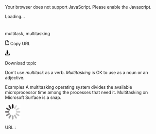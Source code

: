 Your browser does not support JavaScript. Please enable the Javascript.

Loading...

# 

multitask, multitasking

![Copy URL](multitask-multitasking_files/Copy.png)
Copy URL

![Download](multitask-multitasking_files/Download.png)

Download topic

Don't use *multitask* as a verb. *Multitasking* is OK to use as a noun or an adjective.

Examples
A multitasking operating system divides the available microprocessor time among the processes that need it.
Multitasking on Microsoft Surface is a snap.

![In progress](multitask-multitasking_files/activity-large.gif)

URL :
